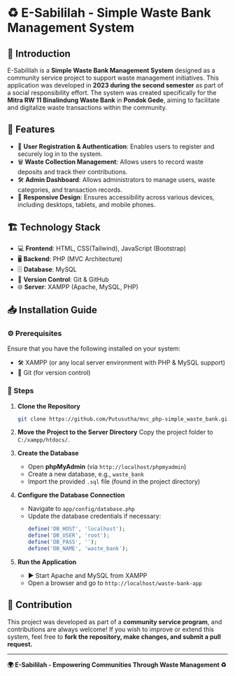 # ♻️ E-Sabililah - Simple Waste Bank Management System

## 📌 Introduction
E-Sabililah is a **Simple Waste Bank Management System** designed as a community service project to support waste management initiatives. This application was developed in **2023 during the second semester** as part of a social responsibility effort. The system was created specifically for the **Mitra RW 11 Binalindung Waste Bank** in **Pondok Gede**, aiming to facilitate and digitalize waste transactions within the community.

## 🚀 Features
- 🔐 **User Registration & Authentication**: Enables users to register and securely log in to the system.
- 🗑️ **Waste Collection Management**: Allows users to record waste deposits and track their contributions.
- 🛠️ **Admin Dashboard**: Allows administrators to manage users, waste categories, and transaction records.
- 📱 **Responsive Design**: Ensures accessibility across various devices, including desktops, tablets, and mobile phones.

## 🏗️ Technology Stack
- 💻 **Frontend**: HTML, CSS(Tailwind), JavaScript (Bootstrap)
- 🖥️ **Backend**: PHP (MVC Architecture)
- 🗄️ **Database**: MySQL
- 🔄 **Version Control**: Git & GitHub
- 🌐 **Server**: XAMPP (Apache, MySQL, PHP)

## 📥 Installation Guide
### ⚙️ Prerequisites
Ensure that you have the following installed on your system:
- 🛠️ XAMPP (or any local server environment with PHP & MySQL support)
- 🔧 Git (for version control)

### 📌 Steps
1. **Clone the Repository**
   ```sh
   git clone https://github.com/Putusutha/mvc_php-simple_waste_bank.git
   ```
2. **Move the Project to the Server Directory**
   Copy the project folder to `C:/xampp/htdocs/`.

3. **Create the Database**
   - Open **phpMyAdmin** (via `http://localhost/phpmyadmin`)
   - Create a new database, e.g., `waste_bank`
   - Import the provided `.sql` file (found in the project directory)

4. **Configure the Database Connection**
   - Navigate to `app/config/database.php`
   - Update the database credentials if necessary:
     ```php
     define('DB_HOST', 'localhost');
     define('DB_USER', 'root');
     define('DB_PASS', '');
     define('DB_NAME', 'waste_bank');
     ```

5. **Run the Application**
   - ▶️ Start Apache and MySQL from XAMPP
   - Open a browser and go to `http://localhost/waste-bank-app`

## 🤝 Contribution
This project was developed as part of a **community service program**, and contributions are always welcome! If you wish to improve or extend this system, feel free to **fork the repository, make changes, and submit a pull request.**

---
**🌍 E-Sabililah - Empowering Communities Through Waste Management ♻️**

